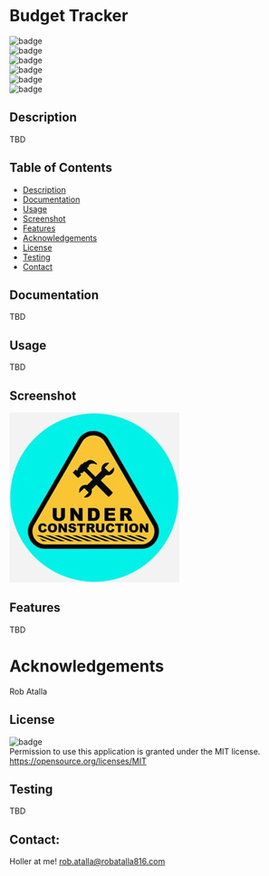 # Budget Tracker

  ![badge](https://img.shields.io/github/languages/top/ratalla816/budget-tracker)
  <br> 
  ![badge](https://img.shields.io/github/languages/count/ratalla816/budget-tracker)
  <br>
  ![badge](https://img.shields.io/github/issues/ratalla816/budget-tracker)
  <br>
  ![badge](https://img.shields.io/github/issues-closed/ratalla816/budget-tracker)
  <br>
  ![badge](https://img.shields.io/github/last-commit/ratalla816/budget-tracker)
  <br>
  ![badge](https://img.shields.io/badge/license-MIT-important)
  
  ## Description
  
   TBD
 
  ## Table of Contents
  - [Description](#description)
  - [Documentation](#documentation)
  - [Usage](#usage)
  - [Screenshot](#screenshot)
  - [Features](#features)
  - [Acknowledgements](#acknowledgements)
  - [License](#license)
  - [Testing](#testing)
  - [Contact](#contact)

  ## Documentation
  TBD
 
  ## Usage
  TBD

  ## Screenshot
  ![Screenshot](assets/images/tbd.png)

  ## Features
  TBD
  
  # Acknowledgements
  Rob Atalla
    
  ## License
  ![badge](https://img.shields.io/badge/license-MIT-important)
  <br>
  Permission to use this application is granted under the MIT license. <https://opensource.org/licenses/MIT>


  ## Testing
  TBD

  ## Contact:
  Holler at me! <a href="mailto:rob.atalla@robatalla816.com">rob.atalla@robatalla816.com</a>